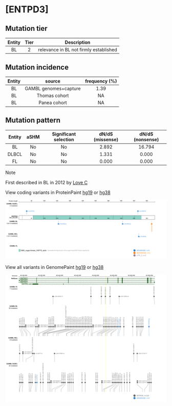 # [ENTPD3]

## Mutation tier

|Entity|Tier|Description                           |
|:------:|:----:|--------------------------------------|
|BL    |2   |relevance in BL not firmly established|
## Mutation incidence

|Entity|source               |frequency (%)|
|:------:|:---------------------:|:-------------:|
|BL    |GAMBL genomes+capture|1.39         |
|BL    |Thomas cohort        |  NA         |
|BL    |Panea cohort         |  NA         |

## Mutation pattern

|Entity|aSHM|Significant selection|dN/dS (missense)|dN/dS (nonsense)|
|:------:|:----:|:---------------------:|:----------------:|:----------------:|
|BL    |No  |No                   |2.892           |16.794          |
|DLBCL |No  |No                   |1.331           | 0.000          |
|FL    |No  |No                   |0.000           | 0.000          |


> [!NOTE]
> First described in BL in 2012 by [Love C](https://pubmed.ncbi.nlm.nih.gov/23143597)


View coding variants in ProteinPaint [hg19](https://www.bcgsc.ca/downloads/morinlab/GAMBL/test/genes/ENTPD3_protein.html)  or [hg38](https://www.bcgsc.ca/downloads/morinlab/GAMBL/test/genes/ENTPD3_protein_hg38.html)

![image](images/proteinpaint/ENTPD3_NM_001248.svg)

View all variants in GenomePaint [hg19](https://www.bcgsc.ca/downloads/morinlab/GAMBL/test/genes/ENTPD3.html)  or [hg38](https://www.bcgsc.ca/downloads/morinlab/GAMBL/test/genes/ENTPD3_hg38.html)

![image](images/proteinpaint/ENTPD3.svg)
